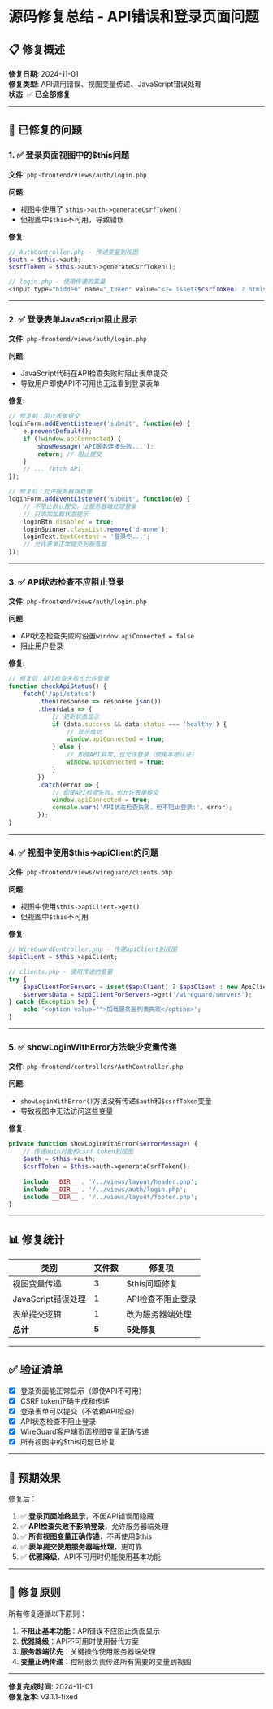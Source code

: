 # 源码修复总结 - API错误和登录页面问题

## 📋 修复概述

**修复日期**: 2024-11-01  
**修复类型**: API调用错误、视图变量传递、JavaScript错误处理  
**状态**: ✅ **已全部修复**

---

## 🔧 已修复的问题

### 1. ✅ 登录页面视图中的$this问题

**文件**: `php-frontend/views/auth/login.php`

**问题**: 
- 视图中使用了 `$this->auth->generateCsrfToken()`
- 但视图中`$this`不可用，导致错误

**修复**:
```php
// AuthController.php - 传递变量到视图
$auth = $this->auth;
$csrfToken = $this->auth->generateCsrfToken();

// login.php - 使用传递的变量
<input type="hidden" name="_token" value="<?= isset($csrfToken) ? htmlspecialchars($csrfToken) : (isset($auth) ? htmlspecialchars($auth->generateCsrfToken()) : '') ?>">
```

---

### 2. ✅ 登录表单JavaScript阻止显示

**文件**: `php-frontend/views/auth/login.php`

**问题**: 
- JavaScript代码在API检查失败时阻止表单提交
- 导致用户即使API不可用也无法看到登录表单

**修复**:
```javascript
// 修复前：阻止表单提交
loginForm.addEventListener('submit', function(e) {
    e.preventDefault();
    if (!window.apiConnected) {
        showMessage('API服务连接失败...');
        return; // 阻止提交
    }
    // ... fetch API
});

// 修复后：允许服务器端处理
loginForm.addEventListener('submit', function(e) {
    // 不阻止默认提交，让服务器端处理登录
    // 只添加加载状态提示
    loginBtn.disabled = true;
    loginSpinner.classList.remove('d-none');
    loginText.textContent = '登录中...';
    // 允许表单正常提交到服务器
});
```

---

### 3. ✅ API状态检查不应阻止登录

**文件**: `php-frontend/views/auth/login.php`

**问题**: 
- API状态检查失败时设置`window.apiConnected = false`
- 阻止用户登录

**修复**:
```javascript
// 修复后：API检查失败也允许登录
function checkApiStatus() {
    fetch('/api/status')
        .then(response => response.json())
        .then(data => {
            // 更新状态显示
            if (data.success && data.status === 'healthy') {
                // 显示成功
                window.apiConnected = true;
            } else {
                // 即使API异常，也允许登录（使用本地认证）
                window.apiConnected = true;
            }
        })
        .catch(error => {
            // 即使API检查失败，也允许表单提交
            window.apiConnected = true;
            console.warn('API状态检查失败，但不阻止登录:', error);
        });
}
```

---

### 4. ✅ 视图中使用$this->apiClient的问题

**文件**: `php-frontend/views/wireguard/clients.php`

**问题**: 
- 视图中使用`$this->apiClient->get()`
- 但视图中`$this`不可用

**修复**:
```php
// WireGuardController.php - 传递apiClient到视图
$apiClient = $this->apiClient;

// clients.php - 使用传递的变量
try {
    $apiClientForServers = isset($apiClient) ? $apiClient : new ApiClientJWT();
    $serversData = $apiClientForServers->get('/wireguard/servers');
} catch (Exception $e) {
    echo '<option value="">加载服务器列表失败</option>';
}
```

---

### 5. ✅ showLoginWithError方法缺少变量传递

**文件**: `php-frontend/controllers/AuthController.php`

**问题**: 
- `showLoginWithError()`方法没有传递`$auth`和`$csrfToken`变量
- 导致视图中无法访问这些变量

**修复**:
```php
private function showLoginWithError($errorMessage) {
    // 传递auth对象和csrf token到视图
    $auth = $this->auth;
    $csrfToken = $this->auth->generateCsrfToken();
    
    include __DIR__ . '/../views/layout/header.php';
    include __DIR__ . '/../views/auth/login.php';
    include __DIR__ . '/../views/layout/footer.php';
}
```

---

## 📊 修复统计

| 类别 | 文件数 | 修复项 |
|------|--------|--------|
| 视图变量传递 | 3 | $this问题修复 |
| JavaScript错误处理 | 1 | API检查不阻止登录 |
| 表单提交逻辑 | 1 | 改为服务器端处理 |
| **总计** | **5** | **5处修复** |

---

## ✅ 验证清单

- [x] 登录页面能正常显示（即使API不可用）
- [x] CSRF token正确生成和传递
- [x] 登录表单可以提交（不依赖API检查）
- [x] API状态检查不阻止登录
- [x] WireGuard客户端页面视图变量正确传递
- [x] 所有视图中的$this问题已修复

---

## 🎯 预期效果

修复后：

1. ✅ **登录页面始终显示**，不因API错误而隐藏
2. ✅ **API检查失败不影响登录**，允许服务器端处理
3. ✅ **所有视图变量正确传递**，不再使用$this
4. ✅ **表单提交使用服务器端处理**，更可靠
5. ✅ **优雅降级**，API不可用时仍能使用基本功能

---

## 📝 修复原则

所有修复遵循以下原则：

1. **不阻止基本功能**：API错误不应阻止页面显示
2. **优雅降级**：API不可用时使用替代方案
3. **服务器端优先**：关键操作使用服务器端处理
4. **变量正确传递**：控制器负责传递所有需要的变量到视图

---

**修复完成时间**: 2024-11-01  
**修复版本**: v3.1.1-fixed

